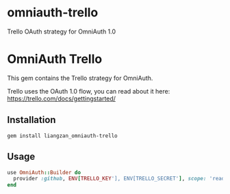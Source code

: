 omniauth-trello
===============

Trello OAuth strategy for OmniAuth 1.0

# OmniAuth Trello

This gem contains the Trello strategy for OmniAuth.

Trello uses the OAuth 1.0 flow, you can read about it here: https://trello.com/docs/gettingstarted/

## Installation

```
gem install liangzan_omniauth-trello
```

## Usage

``` ruby
use OmniAuth::Builder do
  provider :github, ENV[TRELLO_KEY'], ENV[TRELLO_SECRET'], scope: 'read,write'
end
```

